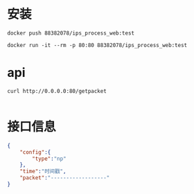 # 安装
```shell script
docker push 88382078/ips_process_web:test

docker run -it --rm -p 80:80 88382078/ips_process_web:test
```

# api
```shell script
curl http://0.0.0.0:80/getpacket 


```

# 接口信息
```json
{
    "config":{
        "type":"np"
    },
    "time":"时间戳",
    "packet":"------------------"
}
```